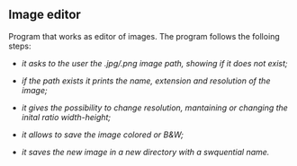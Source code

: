 ## Image editor

Program that works as editor of images. The program follows the folloing steps:

* _it asks to the user the .jpg/.png image path, showing if it does not exist;_

* _if the path exists it prints the name, extension and resolution of the image;_

* _it gives the possibility to change resolution, mantaining or changing the inital ratio width-height;_

* _it allows to save the image colored or B&W;_

* _it saves the new image in a new directory with a swquential name._
